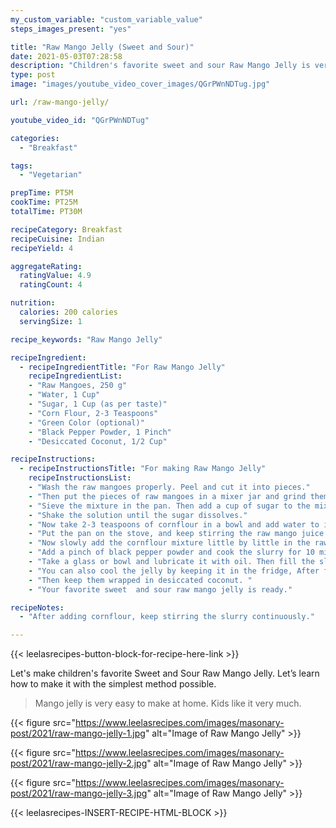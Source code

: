 ```yaml
---
my_custom_variable: "custom_variable_value"
steps_images_present: "yes"

title: "Raw Mango Jelly (Sweet and Sour)"
date: 2021-05-03T07:28:58
description: "Children's favorite sweet and sour Raw Mango Jelly is very easy to make at home. Let’s learn how to make it in simple and easy to understand way."
type: post
image: "images/youtube_video_cover_images/QGrPWnNDTug.jpg"

url: /raw-mango-jelly/

youtube_video_id: "QGrPWnNDTug"

categories: 
  - "Breakfast"

tags:
  - "Vegetarian"

prepTime: PT5M
cookTime: PT25M
totalTime: PT30M

recipeCategory: Breakfast
recipeCuisine: Indian
recipeYield: 4

aggregateRating:
  ratingValue: 4.9
  ratingCount: 4

nutrition:
  calories: 200 calories
  servingSize: 1

recipe_keywords: "Raw Mango Jelly"

recipeIngredient:
  - recipeIngredientTitle: "For Raw Mango Jelly"
    recipeIngredientList:
    - "Raw Mangoes, 250 g" 
    - "Water, 1 Cup" 
    - "Sugar, 1 Cup (as per taste)" 
    - "Corn Flour, 2-3 Teaspoons" 
    - "Green Color (optional)" 
    - "Black Pepper Powder, 1 Pinch" 
    - "Desiccated Coconut, 1/2 Cup" 

recipeInstructions:
  - recipeInstructionsTitle: "For making Raw Mango Jelly"
    recipeInstructionsList:
    - "Wash the raw mangoes properly. Peel and cut it into pieces." 
    - "Then put the pieces of raw mangoes in a mixer jar and grind them finely." 
    - "Sieve the mixture in the pan. Then add a cup of sugar to the mixture. You can add sugar as per your taste." 
    - "Shake the solution until the sugar dissolves." 
    - "Now take 2-3 teaspoons of cornflour in a bowl and add water to it and make a good mixture." 
    - "Put the pan on the stove, and keep stirring the raw mango juice till the sugar melts. And if you wish, you can also add green color to it. It does not make any difference in taste." 
    - "Now slowly add the cornflour mixture little by little in the raw mango solution and mix the slurry." 
    - "Add a pinch of black pepper powder and cook the slurry for 10 minutes until it thickens, then turn off the stove." 
    - "Take a glass or bowl and lubricate it with oil. Then fill the slurry and leave it to cool." 
    - "You can also cool the jelly by keeping it in the fridge, After freezing, cut it into a round shape." 
    - "Then keep them wrapped in desiccated coconut. " 
    - "Your favorite sweet  and sour raw mango jelly is ready." 

recipeNotes:
  - "After adding cornflour, keep stirring the slurry continuously." 

---
```


{{< leelasrecipes-button-block-for-recipe-here-link >}}

Let's make children's favorite Sweet and Sour Raw Mango Jelly. Let’s learn how to make it with the simplest method possible.

> Mango jelly is very easy to make at home. Kids like it very much.

{{< figure src="https://www.leelasrecipes.com/images/masonary-post/2021/raw-mango-jelly-1.jpg" alt="Image of Raw Mango Jelly" >}}

{{< figure src="https://www.leelasrecipes.com/images/masonary-post/2021/raw-mango-jelly-2.jpg" alt="Image of Raw Mango Jelly" >}}

{{< figure src="https://www.leelasrecipes.com/images/masonary-post/2021/raw-mango-jelly-3.jpg" alt="Image of Raw Mango Jelly" >}}

{{< leelasrecipes-INSERT-RECIPE-HTML-BLOCK >}}

